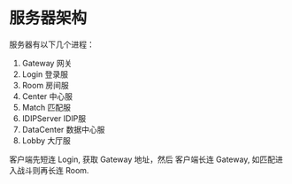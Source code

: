 # 服务器架构

服务器有以下几个进程：

1. Gateway 网关
1. Login 登录服
1. Room 房间服
1. Center 中心服
1. Match 匹配服
1. IDIPServer IDIP服
1. DataCenter 数据中心服
1. Lobby 大厅服

客户端先短连 Login, 获取 Gateway 地址，然后
客户端长连 Gateway, 如匹配进入战斗则再长连 Room.
